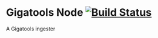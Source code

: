 Gigatools Node [![Build Status](https://travis-ci.org/yujinlim/gigatools-node.svg?branch=master)](https://travis-ci.org/yujinlim/gigatools-node)
==============

A Gigatools ingester
